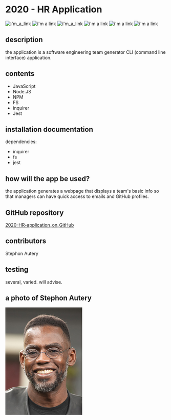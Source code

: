 # 2020 - HR Application 
 ![i'm_a_link](https://img.shields.io/badge/Stephon_Autery-let's_begin_here_...-goldenrod.svg) ![i'm a link](https://img.shields.io/badge/license-MIT-blue.svg) ![i'm_a_link](https://img.shields.io/badge/_ES_-_6_-green) ![i'm a link](https://img.shields.io/badge/_inquirer_-_7.1.0_-green>) ![i'm a link](https://img.shields.io/badge/_fs_-0.0.1_-orange.svg) ![i'm a link](https://img.shields.io/badge/_Jest_-^24.9.0-pink.svg) 
 ## description 
 the application is a software engineering team generator CLI (command line interface) application. 
 ## contents 
  
 - JavaScript 
 - Node.JS 
 - NPM 
 - FS 
 - inquirer 
 - Jest 
 ## installation documentation 
 dependencies: 
 - inquirer 
 - fs 
 - jest 
 ## how will the app be used? 
  
 the application generates a webpage that displays a team's basic info so that managers can have quick access to emails and GitHub profiles.  
 ## GitHub repository 
 [2020-HR-application_on_GitHub](https://github.com/StephonAutery/2020-HR-application) 
 ## contributors 
 Stephon Autery 
 ## testing 
 several, varied. will advise. 
 
 
 ## a photo of Stephon Autery 
 
 
 ![i'm a link](./images/stephon-headshot-garden.jpg)